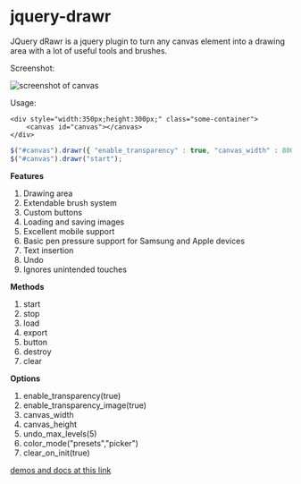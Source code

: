 # jquery-drawr
JQuery dRawr is a jquery plugin to turn any canvas element into a drawing area with a lot of useful tools and brushes.

Screenshot:

![screenshot of canvas](https://rawrfl.es/jquery-drawr/images/canvas.jpg "Screenshot of canvas with tools")

Usage:

```
<div style="width:350px;height:300px;" class="some-container">
	<canvas id="canvas"></canvas>
</div>
```

```javascript
$("#canvas").drawr({ "enable_transparency" : true, "canvas_width" : 800, "canvas_height" : 800 });
$("#canvas").drawr("start");
```
**Features**
1.  Drawing area
2.  Extendable brush system
3.  Custom buttons
4.  Loading and saving images
5.  Excellent mobile support
6.  Basic pen pressure support for Samsung and Apple devices
7.  Text insertion
8.  Undo
9.  Ignores unintended touches

**Methods**

1.  start
2.  stop
3.  load
4.  export
5.  button
6.  destroy
7.  clear

**Options**

1.  enable_transparency(true)
2.  enable_transparency_image(true)
3.  canvas_width
4.  canvas_height
5.  undo_max_levels(5)
6.  color_mode("presets","picker")
7.  clear_on_init(true)

[demos and docs at this link](https://rawrfl.es/jquery-drawr/ "demos and docs at this link")

